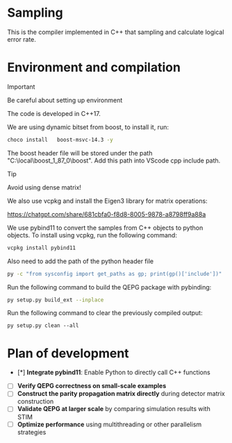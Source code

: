 # Sampling
This is the compiler implemented in C++ that sampling and calculate logical error rate. 



# Environment and compilation


> [!IMPORTANT]
> Be careful about setting up environment

The code is developed in C++17. 


We are using dynamic bitset from boost, to install it, run:

```bash
choco install   boost-msvc-14.3 -y
```

The boost header file will be stored under the path "C:\local\boost_1_87_0\boost". Add this path into VScode cpp include path. 



> [!TIP]
> Avoid using dense matrix!


We also use vcpkg and install the Eigen3 library for matrix operations:


https://chatgpt.com/share/681cbfa0-f8d8-8005-9878-a8798ff9a88a



We use pybind11 to convert the samples from C++ objects to python objects. To install using vcpkg, run the following command:

```bash
vcpkg install pybind11
```

Also need to add the path of the python header file

```bash
py -c "from sysconfig import get_paths as gp; print(gp()['include'])"
```

Run the following command to build the QEPG package with pybinding:

```bash
py setup.py build_ext --inplace
```

Run the following command to clear the previously compiled output:

```bind
py setup.py clean --all    
```



# Plan of development


- [*] **Integrate pybind11**: Enable Python to directly call C++ functions  
- [ ] **Verify QEPG correctness on small-scale examples**  
- [ ] **Construct the parity propagation matrix directly** during detector matrix construction  
- [ ] **Validate QEPG at larger scale** by comparing simulation results with STIM  
- [ ] **Optimize performance** using multithreading or other parallelism strategies  
